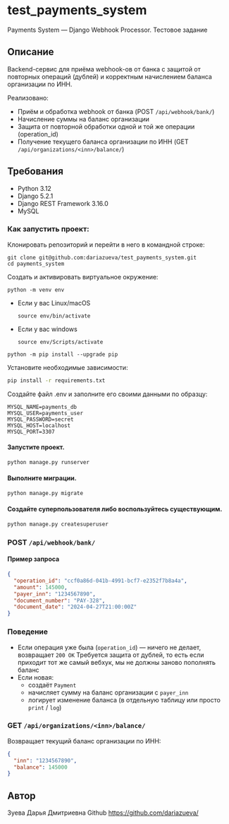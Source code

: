 # test_payments_system
Payments System — Django Webhook Processor. Тестовое задание

## Описание

Backend-сервис для приёма webhook-ов от банка с защитой от повторных операций (дублей) и корректным начислением баланса организации по ИНН.

Реализовано:
- Приём и обработка webhook от банка (POST `/api/webhook/bank/`)
- Начисление суммы на баланс организации
- Защита от повторной обработки одной и той же операции (operation_id)
- Получение текущего баланса организации по ИНН (GET `/api/organizations/<inn>/balance/`)

## Требования

- Python 3.12
- Django 5.2.1
- Django REST Framework 3.16.0
- MySQL

### Как запустить проект:

Клонировать репозиторий и перейти в него в командной строке:

```
git clone git@github.com:dariazueva/test_payments_system.git
cd payments_system 
```

Cоздать и активировать виртуальное окружение:

```
python -m venv env
```

* Если у вас Linux/macOS

    ```
    source env/bin/activate
    ```

* Если у вас windows

    ```
    source env/Scripts/activate
    ```

```
python -m pip install --upgrade pip
```

Установите необходимые зависимости:

```bash
pip install -r requirements.txt

```

Создайте файл .env и заполните его своими данными по образцу:
```
MYSQL_NAME=payments_db
MYSQL_USER=payments_user
MYSQL_PASSWORD=secret
MYSQL_HOST=localhost
MYSQL_PORT=3307
```

#### Запустите проект.
```bash
python manage.py runserver
```
#### Выполните миграции.
```bash
python manage.py migrate
```
#### Создайте суперпользователя либо воспользуйтесь существующим.
```bash
python manage.py createsuperuser
```

### POST `/api/webhook/bank/`

#### Пример запроса
```json
{
  "operation_id": "ccf0a86d-041b-4991-bcf7-e2352f7b8a4a",
  "amount": 145000,
  "payer_inn": "1234567890",
  "document_number": "PAY-328",
  "document_date": "2024-04-27T21:00:00Z"
}
```

### Поведение

- Если операция уже была (`operation_id`) — ничего не делает, возвращает `200 OK`
  Требуется защита от дублей, то есть если приходит тот же самый вебхук, мы не должны заново пополнять баланс
- Если новая:
  - создаёт `Payment`
  - начисляет сумму на баланс организации с `payer_inn`
  - логирует изменение баланса (в отдельную таблицу или просто `print` / `log`)

### GET `/api/organizations/<inn>/balance/`

Возвращает текущий баланс организации по ИНН:
```json
{
  "inn": "1234567890",
  "balance": 145000
}
```

## Автор
Зуева Дарья Дмитриевна
Github https://github.com/dariazueva/